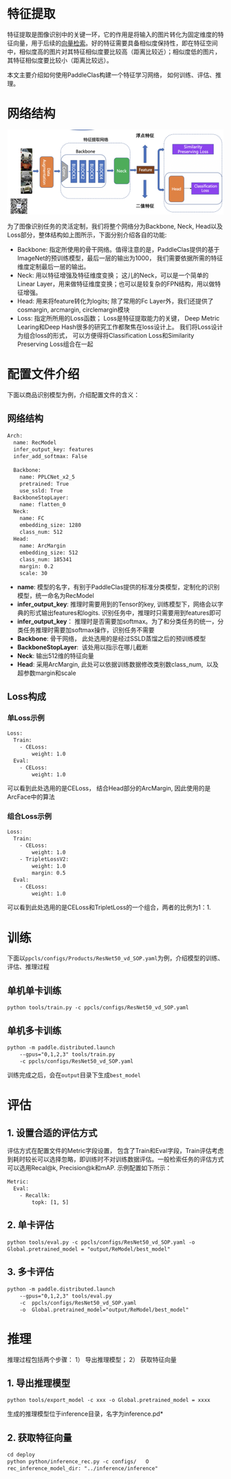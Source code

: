 # 特征提取

特征提取是图像识别中的关键一环，它的作用是将输入的图片转化为固定维度的特征向量，用于后续的[向量检索](./vector_search.md)。好的特征需要具备相似度保持性，即在特征空间中，相似度高的图片对其特征相似度要比较高（距离比较近）；相似度低的图片，其特征相似度要比较小（距离比较远）。

本文主要介绍如何使用PaddleClas构建一个特征学习网络， 如何训练、评估、推理。

# 网络结构
![](./framework.png)

为了图像识别任务的灵活定制，我们将整个网络分为Backbone, Neck, Head以及Loss部分，整体结构如上图所示，下面分别介绍各自的功能:
- Backbone:   指定所使用的骨干网络。值得注意的是，PaddleClas提供的基于ImageNet的预训练模型，最后一层的输出为1000， 我们需要依据所需的特征维度定制最后一层的输出。
- Neck:  用以特征增强及特征维度变换；  这儿的Neck，可以是一个简单的Linear Layer，用来做特征维度变换；也可以是较复杂的FPN结构，用以做特征增强。
- Head:  用来将feature转化为logits; 除了常用的Fc Layer外，我们还提供了cosmargin, arcmargin, circlemargin模块
- Loss:  指定所所用的Loss函数； Loss是特征提取能力的关键， Deep Metric Learing和Deep Hash很多的研究工作都聚焦在loss设计上。 我们将Loss设计为组合loss的形式， 可以方便得将Classification Loss和Similarity Preserving Loss组合在一起


# 配置文件介绍
下面以商品识别模型为例，介绍配置文件的含义：
## 网络结构
```
Arch:
  name: RecModel
  infer_output_key: features
  infer_add_softmax: False

  Backbone: 
    name: PPLCNet_x2_5
    pretrained: True
    use_ssld: True
  BackboneStopLayer:
    name: flatten_0
  Neck:
    name: FC
    embedding_size: 1280
    class_num: 512
  Head:
    name: ArcMargin 
    embedding_size: 512
    class_num: 185341
    margin: 0.2
    scale: 30
```
- **name**: 模型的名字，有别于PaddleClas提供的标准分类模型，定制化的识别模型，统一命名为RecModel
- **infer_output_key**: 推理时需要用到的Tensor的key, 训练模型下，网络会以字典的形式输出features和logits. 识别任务中，推理时只需要用到features即可
- **infer_output_key**： 推理时是否需要加softmax。为了和分类任务的统一，分类任务推理时需要加softmax操作，识别任务不需要
- **Backbone**:  骨干网络， 此处选用的是经过SSLD蒸馏之后的预训练模型
- **BackboneStopLayer**:  该处用以指示在哪儿截断
- **Neck**:  输出512维的特征向量
- **Head**:  采用ArcMargin, 此处可以依据训练数据修改类别数class_num,  以及超参数margin和scale

## Loss构成
### 单Loss示例
```
Loss:
  Train:
    - CELoss:
        weight: 1.0
  Eval:
    - CELoss:
        weight: 1.0
```
可以看到此处选用的是CELoss， 结合Head部分的ArcMargin, 因此使用的是ArcFace中的算法

### 组合Loss示例
```
Loss:
  Train:
    - CELoss:
        weight: 1.0
    - TripletLossV2:
        weight: 1.0
        margin: 0.5
  Eval:
    - CELoss:
        weight: 1.0
```
可以看到此处选用的是CELoss和TripletLoss的一个组合，两者的比例为1：1.

# 训练
下面以`ppcls/configs/Products/ResNet50_vd_SOP.yaml`为例，介绍模型的训练、评估、推理过程
## 单机单卡训练
```
python tools/train.py -c ppcls/configs/ResNet50_vd_SOP.yaml
```

## 单机多卡训练
```
python -m paddle.distributed.launch 
    --gpus="0,1,2,3" tools/train.py 
    -c ppcls/configs/ResNet50_vd_SOP.yaml
```
训练完成之后，会在`output`目录下生成`best_model`


# 评估
## 1. 设置合适的评估方式
评估方式在配置文件的Metric字段设置， 包含了Train和Eval字段，Train评估考虑到耗时较长可以选择忽略，即训练时不对训练数据评估。一般检索任务的评估方式可以选用Recal@k, Precision@k和mAP. 示例配置如下所示：
```
Metric:
  Eval:
    - Recallk:
        topk: [1, 5]
```

## 2. 单卡评估
```
python tools/eval.py -c ppcls/configs/ResNet50_vd_SOP.yaml -o Global.pretrained_model = "output/ReModel/best_model"
```

## 3. 多卡评估
```
python -m paddle.distributed.launch 
    --gpus="0,1,2,3" tools/eval.py 
    -c  ppcls/configs/ResNet50_vd_SOP.yaml
    -o  Global.pretrained_model="output/ReModel/best_model"
```

# 推理
推理过程包括两个步骤： 1） 导出推理模型；  2） 获取特征向量
## 1. 导出推理模型
```
python tools/export_model -c xxx -o Global.pretrained_model = xxxx
```
生成的推理模型位于inference目录，名字为inference.pd*

## 2. 获取特征向量
```
cd deploy
python python/inference_rec.py -c configs/   O rec_inference_model_dir: "../inference/inference"
```


